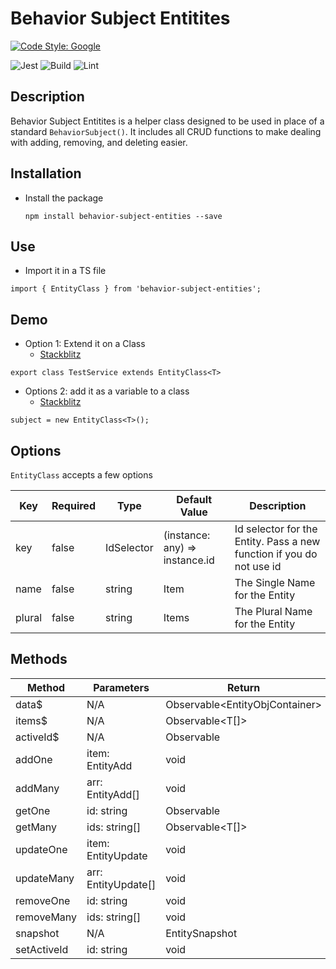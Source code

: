 # Behavior Subject Entitites

[![Code Style: Google](https://img.shields.io/badge/code%20style-google-blueviolet.svg)](https://github.com/google/gts)

![Jest](https://img.shields.io/badge/Jest-21%20of%2021-success.svg)
![Build](https://img.shields.io/badge/Build-Passing-success.svg)
![Lint](https://img.shields.io/badge/Lint-Failing-critical.svg)

## Description

Behavior Subject Entitites is a helper class designed to be used in place of a standard `BehaviorSubject()`. It includes all CRUD functions to make dealing with adding, removing, and deleting easier.

## Installation

- Install the package

  `npm install behavior-subject-entities --save`

## Use

- Import it in a TS file

`import { EntityClass } from 'behavior-subject-entities';`

## Demo

- Option 1: Extend it on a Class
  - [Stackblitz](https://stackblitz.com/edit/behavior-subject-demo-1?file=src/app/app.component.ts)

`export class TestService extends EntityClass<T>`

- Options 2: add it as a variable to a class
  - [Stackblitz](https://stackblitz.com/edit/behavior-subject-demo-2?file=src/app/app.component.ts)

`subject = new EntityClass<T>();`

## Options

`EntityClass` accepts a few options

| Key    | Required | Type          | Default Value                  | Description                                                          |
| ------ | -------- | ------------- | ------------------------------ | -------------------------------------------------------------------- |
| key    | false    | IdSelector<T> | (instance: any) => instance.id | Id selector for the Entity. Pass a new function if you do not use id |
| name   | false    | string        | Item                           | The Single Name for the Entity                                       |
| plural | false    | string        | Items                          | The Plural Name for the Entity                                       |

## Methods

| Method      | Parameters            | Return                            |
| ----------- | --------------------- | --------------------------------- |
| data\$      | N/A                   | Observable<EntityObjContainer<T>> |
| items\$     | N/A                   | Observable<T[]>                   |
| activeId\$  | N/A                   | Observable<string>                |
| addOne      | item: EntityAdd<T>    | void                              |
| addMany     | arr: EntityAdd<T>[]   | void                              |
| getOne      | id: string            | Observable<T>                     |
| getMany     | ids: string[]         | Observable<T[]>                   |
| updateOne   | item: EntityUpdate<T> | void                              |
| updateMany  | arr: EntityUpdate[]   | void                              |
| removeOne   | id: string            | void                              |
| removeMany  | ids: string[]         | void                              |
| snapshot    | N/A                   | EntitySnapshot<T>                 |
| setActiveId | id: string            | void                              |
